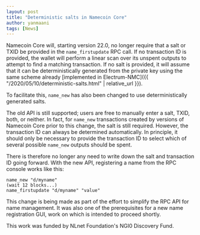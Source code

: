 ```yaml
---
layout: post
title: "Deterministic salts in Namecoin Core"
author: yanmaani
tags: [News]
---
```


Namecoin Core will, starting version 22.0, no longer require that a salt or TXID be provided in the `name_firstupdate` RPC call. If no transaction ID is provided, the wallet will perform a linear scan over its unspent outputs to attempt to find a matching transaction. If no salt is provided, it will assume that it can be deterministically generated from the private key using the same scheme already [implemented in Electrum-NMC]({{ "/2020/05/10/deterministic-salts.html" | relative_url }}).

To facilitate this, `name_new` has also been changed to use deterministically generated salts.

The old API is still supported; users are free to manually enter a salt, TXID, both, or neither. In fact, for `name_new` transactions created by versions of Namecoin Core prior to this change, the salt is still required. However, the transaction ID can always be determined automatically. In principle, it should only be necessary to provide the transaction ID to select which of several possible `name_new` outputs should be spent.

There is therefore no longer any need to write down the salt and transaction ID going forward. With the new API, registering a name from the RPC console works like this:

```
name_new "d/myname"
(wait 12 blocks...)
name_firstupdate "d/myname" "value"
```

This change is being made as part of the effort to simplify the RPC API for name management. It was also one of the prerequisites for a new name registration GUI, work on which is intended to proceed shortly.

This work was funded by NLnet Foundation's NGI0 Discovery Fund.
